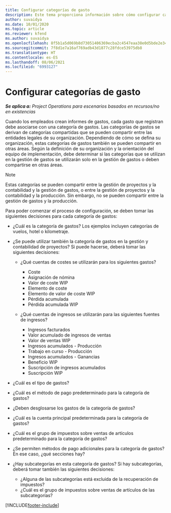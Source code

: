 ```yaml
---
title: Configurar categorías de gasto
description: Este tema proporciona información sobre cómo configurar categorías de gastos y categorías compartidas para informes de gastos.
author: suvaidya
ms.date: 10/01/2020
ms.topic: article
ms.reviewer: kfend
ms.author: suvaidya
ms.openlocfilehash: 8f5b1a5d069b8d73051406369ecba2c4547eaa38e0d5bde2e34f52c5b7b724bd
ms.sourcegitcommit: 7f8d1e7a16af769adb43d1877c28fdce53975db8
ms.translationtype: HT
ms.contentlocale: es-ES
ms.lasthandoff: 08/06/2021
ms.locfileid: "6993127"
---
```

# <a name="set-up-expense-categories"></a>Configurar categorías de gasto

_**Se aplica a:** Project Operations para escenarios basados en recursos/no en existencias_

Cuando los empleados crean informes de gastos, cada gasto que registran debe asociarse con una categoría de gastos. Las categorías de gastos se derivan de categorías compartidas que se pueden compartir entre las entidades legales de su organización. Dependiendo de cómo se defina su organización, estas categorías de gastos también se pueden compartir en otras áreas. Según la definición de su organización y la orientación del equipo de implementación, debe determinar si las categorías que se utilizan en la gestión de gastos se utilizarán solo en la gestión de gastos o deben compartirse en otras áreas.

> [!NOTE]
> Estas categorías se pueden compartir entre la gestión de proyectos y la contabilidad y la gestión de gastos, o entre la gestión de proyectos y la contabilidad y la producción. Sin embargo, no se pueden compartir entre la gestión de gastos y la producción.

Para poder comenzar el proceso de configuración, se deben tomar las siguientes decisiones para cada categoría de gastos:

- ¿Cuál es la categoría de gastos? Los ejemplos incluyen categorías de vuelos, hotel o kilometraje.
- ¿Se puede utilizar también la categoría de gastos en la gestión y contabilidad de proyectos? Si puede hacerse, deberá tomar las siguientes decisiones:

    - ¿Qué cuentas de costes se utilizarán para los siguientes gastos?

        - Coste
        - Asignación de nómina
        - Valor de coste WIP
        - Elemento de coste
        - Elemento de valor de coste WIP
        - Pérdida acumulada
        - Pérdida acumulada WIP

    - ¿Qué cuentas de ingresos se utilizarán para las siguientes fuentes de ingresos?

        - Ingresos facturados
        - Valor acumulado de ingresos de ventas
        - Valor de ventas WIP
        - Ingresos acumulados - Producción
        - Trabajo en curso - Producción
        - Ingresos acumulados - Ganancias
        - Beneficio WIP
        - Suscripción de ingresos acumulados
        - Suscripción WIP

- ¿Cuál es el tipo de gastos?
- ¿Cuál es el método de pago predeterminado para la categoría de gastos?
- ¿Deben desglosarse los gastos de la categoría de gastos?
- ¿Cuál es la cuenta principal predeterminada para la categoría de gastos?
- ¿Cuál es el grupo de impuestos sobre ventas de artículos predeterminado para la categoría de gastos?
- ¿Se permiten métodos de pago adicionales para la categoría de gastos? En ese caso, ¿qué secciones hay?
- ¿Hay subcategorías en esta categoría de gastos? Si hay subcategorías, deberá tomar también las siguientes decisiones:

    - ¿Alguna de las subcategorías está excluida de la recuperación de impuestos?
    - ¿Cuál es el grupo de impuestos sobre ventas de artículos de las subcategorías?


[!INCLUDE[footer-include](../includes/footer-banner.md)]